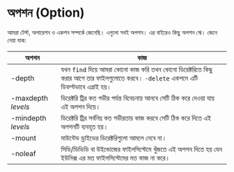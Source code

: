 # অপশন (Option)

আমরা টেস্ট, অপারেশন ও একশন সম্পর্কে জেনেছি। এগুলো সবই অপশন। এর  বাইরেও কিছু অপশন ঋে। জেনে নেয়া যাক:

| অপশন | কাজ |
| --------- | -------------------- |
| -depth | যখন `find` দিয়ে আমরা কোনো কাজ করি তখন কোনো ডিরেক্টরিতে কিছু করার আগে তার ফাইলগুলোতে করবে। `-delete` একশনে এটি ডিফল্টভাবে এপ্লাই হয়। |
| -maxdepth *levels* | ডিরেক্টরি ট্রির কত গভীর পর্যন্ত বিবেচনায় আনবে সেটি ঠিক করে দেওয়া যায় এই অপশন দিয়ে। |
| -mindepth *levels* | ডিরেক্টরি ট্রির সর্বনিম্ন কত গভীরতায় কাজ করবে সেটি ঠিক করে দিতে এই অপশনটি ব্যবহৃত হয়। |
| -mount | মাউন্টেড ড্রাইভের ডিরেক্টরিগুলো আমলে নেবে না। |
| -noleaf | সিডি/ডিভিডি বা উইন্ডোজের ফাইলসিস্টেমে খুঁজতে এই অপশন দিতে হয় যেন ইউনিক্স এর মত ফাইলসিস্টেমের মত কাজ না করে। |